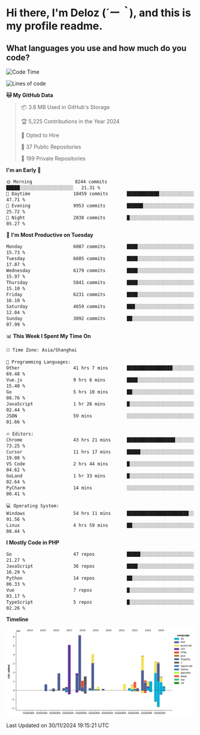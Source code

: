 # **Hi there, I'm Deloz (*´ー｀*), and this is my profile readme.**

## **What languages you use and how much do you code?**

<!--START_SECTION:waka-->
![Code Time](http://img.shields.io/badge/Code%20Time-5%2C169%20hrs%2027%20mins-blue)

![Lines of code](https://img.shields.io/badge/From%20Hello%20World%20I%27ve%20Written-42.4%20million%20lines%20of%20code-blue)

**🐱 My GitHub Data** 

> 📦 3.8 MB Used in GitHub's Storage 
 > 
> 🏆 5,225 Contributions in the Year 2024
 > 
> 💼 Opted to Hire
 > 
> 📜 37 Public Repositories 
 > 
> 🔑 199 Private Repositories 
 > 
**I'm an Early 🐤** 

```text
🌞 Morning                8244 commits        █████░░░░░░░░░░░░░░░░░░░░   21.31 % 
🌆 Daytime                18459 commits       ████████████░░░░░░░░░░░░░   47.71 % 
🌃 Evening                9953 commits        ██████░░░░░░░░░░░░░░░░░░░   25.72 % 
🌙 Night                  2038 commits        █░░░░░░░░░░░░░░░░░░░░░░░░   05.27 % 
```
📅 **I'm Most Productive on Tuesday** 

```text
Monday                   6087 commits        ████░░░░░░░░░░░░░░░░░░░░░   15.73 % 
Tuesday                  6605 commits        ████░░░░░░░░░░░░░░░░░░░░░   17.07 % 
Wednesday                6179 commits        ████░░░░░░░░░░░░░░░░░░░░░   15.97 % 
Thursday                 5841 commits        ████░░░░░░░░░░░░░░░░░░░░░   15.10 % 
Friday                   6231 commits        ████░░░░░░░░░░░░░░░░░░░░░   16.10 % 
Saturday                 4659 commits        ███░░░░░░░░░░░░░░░░░░░░░░   12.04 % 
Sunday                   3092 commits        ██░░░░░░░░░░░░░░░░░░░░░░░   07.99 % 
```


📊 **This Week I Spent My Time On** 

```text
🕑︎ Time Zone: Asia/Shanghai

💬 Programming Languages: 
Other                    41 hrs 7 mins       █████████████████░░░░░░░░   69.48 % 
Vue.js                   9 hrs 6 mins        ████░░░░░░░░░░░░░░░░░░░░░   15.40 % 
Go                       5 hrs 10 mins       ██░░░░░░░░░░░░░░░░░░░░░░░   08.76 % 
JavaScript               1 hr 26 mins        █░░░░░░░░░░░░░░░░░░░░░░░░   02.44 % 
JSON                     59 mins             ░░░░░░░░░░░░░░░░░░░░░░░░░   01.66 % 

🔥 Editors: 
Chrome                   43 hrs 21 mins      ██████████████████░░░░░░░   73.25 % 
Cursor                   11 hrs 17 mins      █████░░░░░░░░░░░░░░░░░░░░   19.08 % 
VS Code                  2 hrs 44 mins       █░░░░░░░░░░░░░░░░░░░░░░░░   04.62 % 
GoLand                   1 hr 33 mins        █░░░░░░░░░░░░░░░░░░░░░░░░   02.64 % 
PyCharm                  14 mins             ░░░░░░░░░░░░░░░░░░░░░░░░░   00.41 % 

💻 Operating System: 
Windows                  54 hrs 11 mins      ███████████████████████░░   91.56 % 
Linux                    4 hrs 59 mins       ██░░░░░░░░░░░░░░░░░░░░░░░   08.44 % 
```

**I Mostly Code in PHP** 

```text
Go                       47 repos            █████░░░░░░░░░░░░░░░░░░░░   21.27 % 
JavaScript               36 repos            ████░░░░░░░░░░░░░░░░░░░░░   16.29 % 
Python                   14 repos            ██░░░░░░░░░░░░░░░░░░░░░░░   06.33 % 
Vue                      7 repos             █░░░░░░░░░░░░░░░░░░░░░░░░   03.17 % 
TypeScript               5 repos             █░░░░░░░░░░░░░░░░░░░░░░░░   02.26 % 
```



**Timeline**

![Lines of Code chart](https://raw.githubusercontent.com/deloz/deloz/main/assets/bar_graph.png)


 Last Updated on 30/11/2024 19:15:21 UTC
<!--END_SECTION:waka-->
